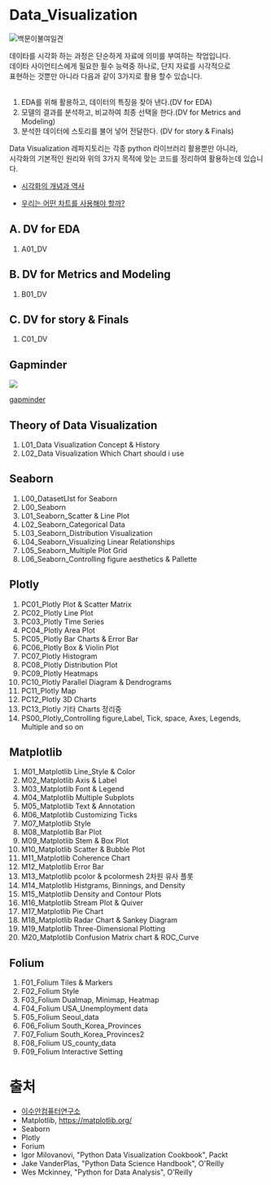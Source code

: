 # Data_Visualization
![백문이불여일견](https://user-images.githubusercontent.com/73154316/123759406-d2809d80-d8fa-11eb-97cc-da511b35b6cb.png)

<div>
데이타를 시각화 하는 과정은 단순하게 자료에 의미를 부여하는 작업입니다. <br/>
데이타 사이언티스에게 필요한 필수 능력중 하나로, 단지 자료를 시각적으로 <br/> 표현하는 것뿐만 아니라 다음과 같이 3가지로 활용 할수 있습니다. 
</div>
<br/>

1. EDA를 위해 활용하고, 데이터의 특징을 찾아 낸다.(DV for EDA)
2. 모델의 결과를 분석하고, 비교하여 최종 선택을 한다.(DV for Metrics and Modeling)
3. 분석한 데이터에 스토리를 불어 넣어 전달한다. (DV for story & Finals)

Data Visualization 레파지토리는 각종 python 라이브러리 활용뿐만 아니라,<br/>
시각화의 기본적인 원리와 위의 3가지 목적에 맞는 코드를 정리하여 활용하는데 있습니다. 

* [시각화의 개념과 역사](https://github.com/SeWonKwon/Data_Visualization/blob/main/Theory_of_DV/L01_Data%20Visualization%20Concept%20%26%20History%20.ipynb)

* [우리는 어떤 차트를 사용해야 할까?](https://github.com/SeWonKwon/Data_Visualization/blob/main/Theory_of_DV/L02_Data%20Visualization%20Which%20Chart%20should%20i%20use.ipynb)



## **A.** DV for EDA
1. A01_DV

## **B.** DV for Metrics and Modeling
1. B01_DV

## **C.** DV for story & Finals
1. C01_DV



## Gapminder
<div> <img src='https://user-images.githubusercontent.com/73154316/123757971-7406ef80-d8f9-11eb-9cb1-71162fe60741.gif' /> </div>

[gapminder](https://www.gapminder.org/)





## Theory of Data Visualization
1. L01_Data Visualization Concept & History 
2. L02_Data Visualization Which Chart should i use




## Seaborn
1. L00_DatasetLIst for Seaborn
1. L00_Seaborn
2. L01_Seaborn_Scatter & Line Plot
3. L02_Seaborn_Categorical Data
4. L03_Seaborn_Distribution Visualization
5. L04_Seaborn_Visualizing Linear Relationships
6. L05_Seaborn_Multiple Plot Grid
7. L06_Seaborn_Controlling figure aesthetics & Pallette



## Plotly
1. PC01_Plotly Plot & Scatter Matrix
2. PC02_Plotly Line Plot
3. PC03_Plotly Time Series
4. PC04_Plotly Area Plot
5. PC05_Plotly Bar Charts & Error Bar
6. PC06_Plotly Box & Violin Plot
7. PC07_Plotly Histogram
8. PC08_Plotly Distribution Plot
9. PC09_Plotly Heatmaps
10. PC10_Plotly Parallel Diagram & Dendrograms
11. PC11_Plotly Map
12. PC12_Plotly 3D Charts
13. PC13_Plotly 기타 Charts 정리중
14. PS00_Plotly_Controlling figure,Label, Tick, space, Axes, Legends, Multiple and so on


## Matplotlib

1. M01_Matplotlib Line_Style & Color
2. M02_Matplotlib Axis & Label
3. M03_Matplotlib Font & Legend
4. M04_Matplotlib Multiple Subplots
5. M05_Matplotlib Text & Annotation 
7. M06_Matplotlib Customizing Ticks 
8. M07_Matplotlib Style
9. M08_Matplotlib Bar Plot
10. M09_Matplotlib Stem & Box Plot
11. M10_Matplotlib Scatter & Bubble Plot
12. M11_Matplotlib Coherence Chart
13. M12_Matplotlib Error Bar 
14. M13_Matplotlib pcolor & pcolormesh 2차원 유사 플롯
15. M14_Matplotlib Histgrams, Binnings, and Density
16. M15_Matplotlib Density and Contour Plots
17. M16_Matplotlib Stream Plot & Quiver
18. M17_Matplotlib Pie Chart
19. M18_Matplotlib Radar Chart & Sankey Diagram
20. M19_Matplotlib Three-Dimensional Plotting
21. M20_Matplotlib Confusion Matrix chart & ROC_Curve

## Folium
1. F01_Folium Tiles & Markers
2. F02_Folium Style
3. F03_Folium Dualmap, Minimap, Heatmap
4. F04_Folium USA_Unemployment data
5. F05_Folium Seoul_data
6. F06_Folium South_Korea_Provinces
7. F07_Folium South_Korea_Provinces2
8. F08_Folium US_county_data
9. F09_Folium Interactive Setting


# 출처

* [이수안컴퓨터연구소](https://www.youtube.com/playlist?list=PL7ZVZgsnLwEGR11m7oLOSa0pBWCc3TMaL)
* Matplotlib, https://matplotlib.org/
* Seaborn
* Plotly
* Forium
* Igor Milovanovi, "Python Data Visualization Cookbook", Packt
* Jake VanderPlas, "Python Data Science Handbook", O'Reilly
* Wes Mckinney, "Python for Data Analysis", O'Reilly

